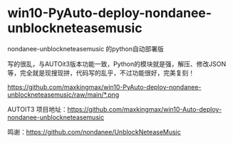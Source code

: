 # win10-PyAuto-deploy-nondanee-unblockneteasemusic
nondanee-unblockneteasemusic 的python自动部署版

写的很乱，与AUTOit3版本功能一致，Python的模块就是强，解压、修改JSON等，完全就是现搜现拼，代码写的乱乎，不过功能很好，完美复刻！

https://github.com/maxkingmax/win10-PyAuto-deploy-nondanee-unblockneteasemusic/raw/main/*.png

AUTOIT3 项目地址：https://github.com/maxkingmax/win10-Auto-deploy-nondanee-unblockneteasemusic

鸣谢：https://github.com/nondanee/UnblockNeteaseMusic
